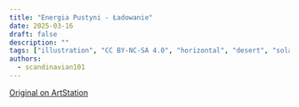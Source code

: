 ```yaml
---
title: "Energia Pustyni - Ładowanie"
date: 2025-03-16
draft: false
description: ""
tags: ["illustration", "CC BY-NC-SA 4.0", "horizontal", "desert", "solar", "infrastructure"]
authors:
  - scandinavian101
---
```


[Original on ArtStation](https://www.artstation.com/artwork/0l5BwV)
